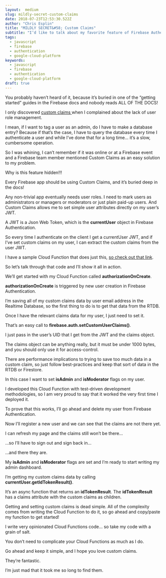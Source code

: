 ```yaml
---
layout:  medium
slug: mildly-secret-custom-claims
date: 2018-07-23T12:53:30.522Z
author: "Chris Esplin"
title: "MILDLY SECRET&#58; Custom Claims"
subtitle: "I’d like to talk about my favorite feature of Firebase Authentication."
tags:
  - javascript
  - firebase
  - authentication
  - google-cloud-platform
keywords:
  - javascript
  - firebase
  - authentication
  - google-cloud-platform
draft: true
---
```


You probably haven’t heard of it, because it’s buried in one of the “getting started” guides in the Firebase docs and nobody reads ALL OF THE DOCS!


I only discovered [custom claims ](https://firebase.google.com/docs/auth/admin/custom-claims)when I complained about the lack of user role management.

I mean, if I want to tag a user as an admin, do I have to make a database entry? Because if that’s the case, I have to query the database every time I authenticate a user and while I’ve done that for a long time… it’s a slow, cumbersome operation.

So I was whining, I can’t remember if it was online or at a Firebase event and a Firebase team member mentioned Custom Claims as an easy solution to my problem.

Why is this feature hidden!!!

Every Firebase app should be using Custom Claims, and it’s buried deep in the docs!

Any non-trivial app eventually needs user roles. I need to mark users as administrators or managers or moderators or just plain paid-up users. And Custom Claims allows me to set simple user attributes directly on my user’s JWT.

A JWT is a Json Web Token, which is the **currentUser** object in Firebase Authentication.

So every time I authenticate on the client I get a currentUser JWT, and if I’ve set custom claims on my user, I can extract the custom claims from the user JWT.

I have a sample Cloud Function that does just this, [so check out that link](https://github.com/deltaepsilon/firebase-ssr-starter/blob/master/functions/src/authorization-on-create.js).

So let’s talk through that code and I’ll show it all in action.

We’ll get started with my Cloud Function called **authorizationOnCreate**.


**authorizationOnCreate** is triggered by new user creation in Firebase Authentication.

I’m saving all of my custom claims data by user email address in the Realtime Database, so the first thing to do is to get that data from the RTDB.

Once I have the relevant claims data for my user, I just need to set it.

That’s an easy call to **firebase.auth.setCustomUserClaims()**.

I just pass in the user’s UID that I get from the JWT and the claims object.

The claims object can be anything really, but it must be under 1000 bytes, and you should only use it for access-control.

There are performance implications to trying to save too much data in a custom claim, so just follow best-practices and keep that sort of data in the RTDB or Firestore.

In this case I want to set **isAdmin** and **isModerator** flags on my user.

I developed this Cloud Function with test-driven development methodologies, so I am very proud to say that it worked the very first time I deployed it.

To prove that this works, I’ll go ahead and delete my user from Firebase Authentication.

Now I’ll register a new user and we can see that the claims are not there yet.

I can refresh my page and the claims still won’t be there…

…so I’ll have to sign out and sign back in…

…and there they are.

My **isAdmin** and **isModerator** flags are set and I’m ready to start writing my admin dashboard.

I’m getting my custom claims data by calling **currentUser.getIdTokenResult()**.

It’s an async function that returns an **idTokenResult**. The **idTokenResult** has a claims attribute with the custom claims as children.

Getting and setting custom claims is dead simple. All of the complexity comes from writing the Cloud Function to do it, so go ahead and copy/paste my function to get started!

I write very opinionated Cloud Functions code… so take my code with a grain of salt.

You don’t need to complicate your Cloud Functions as much as I do.

Go ahead and keep it simple, and I hope you love custom claims.

They’re fantastic.

I’m just mad that it took me so long to find them.